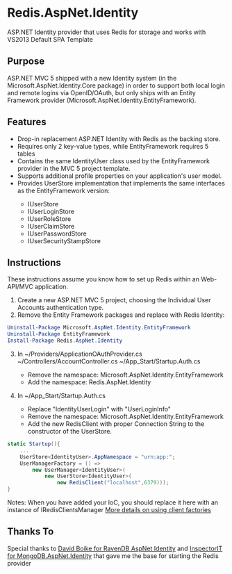 Redis.AspNet.Identity
=====================

ASP.NET Identity provider that uses Redis for storage and works with VS2013 Default SPA Template

## Purpose ##

ASP.NET MVC 5 shipped with a new Identity system (in the Microsoft.AspNet.Identity.Core package) in order to support both local login and remote logins via OpenID/OAuth, but only ships with an
Entity Framework provider (Microsoft.AspNet.Identity.EntityFramework).

## Features ##
* Drop-in replacement ASP.NET Identity with Redis as the backing store.
* Requires only 2 key-value types, while EntityFramework requires 5 tables
* Contains the same IdentityUser class used by the EntityFramework provider in the MVC 5 project template.
* Supports additional profile properties on your application's user model.
* Provides UserStore<TUser> implementation that implements the same interfaces as the EntityFramework version:
    * IUserStore<TUser>
    * IUserLoginStore<TUser>
    * IUserRoleStore<TUser>
    * IUserClaimStore<TUser>
    * IUserPasswordStore<TUser>
    * IUserSecurityStampStore<TUser>

## Instructions ##
These instructions assume you know how to set up Redis within an Web-API/MVC application.

1. Create a new ASP.NET MVC 5 project, choosing the Individual User Accounts authentication type.
2. Remove the Entity Framework packages and replace with Redis Identity:

```PowerShell
Uninstall-Package Microsoft.AspNet.Identity.EntityFramework
Uninstall-Package EntityFramework
Install-Package Redis.AspNet.Identity
```
  
3. In 
	~/Providers/ApplicationOAuthProvider.cs
	~/Controllers/AccountController.cs
	~/App_Start/Startup.Auth.cs
	
    * Remove the namespace: Microsoft.AspNet.Identity.EntityFramework
    * Add the namespace: Redis.AspNet.Identity
	
4. In ~/App_Start/Startup.Auth.cs
	* Replace "IdentityUserLogin" with "UserLoginInfo"
    * Remove the namespace: Microsoft.AspNet.Identity.EntityFramework
    * Add the new RedisClient with proper Connection String to the constructor of the UserStore.

```C#
static Startup(){
	...
	UserStore<IdentityUser>.AppNamespace = "urn:app:";
	UserManagerFactory = () => 
		new UserManager<IdentityUser>(
			new UserStore<IdentityUser>(
				new RedisClient("localhost",6379)));
}
```

Notes: When you have added your IoC, you should replace it here with an instance of IRedisClientsManager [More details on using client factories](http://www.piotrwalat.net/using-redis-with-asp-net-web-api/)

## Thanks To ##

Special thanks to [David Boike for RavenDB AspNet Identity](https://github.com/ILMServices/RavenDB.AspNet.Identity) and [InspectorIT for MongoDB.AspNet.Identity](https://github.com/InspectorIT/MongoDB.AspNet.Identity) that gave me the base for starting the Redis provider

